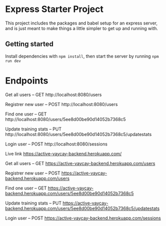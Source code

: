 # Express Starter Project

This project includes the packages and babel setup for an express server, and is just meant to make things a little simpler to get up and running with.

## Getting started

Install dependencies with `npm install`, then start the server by running `npm run dev`


# Endpoints

Get all users – GET
http://localhost:8080/users

Registrer new user – POST
http://localhost:8080/users

Find one user – GET
http://localhost:8080/users/5ee8d00be90d14052b7368c5

Update training stats – PUT
http://localhost:8080/users/5ee8d00be90d14052b7368c5/updatestats

Login user – POST
http://localhost:8080/sessions


Live link
https://active-vaycay-backend.herokuapp.com/

Get all users – GET
https://active-vaycay-backend.herokuapp.com/users

Registrer new user – POST
https://active-vaycay-backend.herokuapp.com/users

Find one user – GET
https://active-vaycay-backend.herokuapp.com/users/5ee8d00be90d14052b7368c5

Update training stats – PUT
https://active-vaycay-backend.herokuapp.com/users/5ee8d00be90d14052b7368c5/updatestats

Login user – POST
https://active-vaycay-backend.herokuapp.com/sessions


